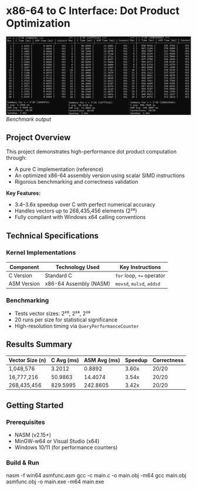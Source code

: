 # x86-64 to C Interface: Dot Product Optimization

![Benchmark Results](/docs/screenshots/benchmark_summary.png) *Benchmark output*

## Project Overview
This project demonstrates high-performance dot product computation through:
- A pure C implementation (reference)
- An optimized x86-64 assembly version using scalar SIMD instructions
- Rigorous benchmarking and correctness validation

**Key Features:**
- 3.4–3.6x speedup over C with perfect numerical accuracy
- Handles vectors up to 268,435,456 elements (2²⁸)
- Fully compliant with Windows x64 calling conventions

## Technical Specifications

### Kernel Implementations
| Component       | Technology Used              | Key Instructions           |
|----------------|------------------------------|---------------------------|
| C Version      | Standard C                   | `for` loop, `+=` operator |
| ASM Version    | x86-64 Assembly (NASM)       | `movsd`, `mulsd`, `addsd` |

### Benchmarking
- Tests vector sizes: 2²⁰, 2²⁴, 2²⁸
- 20 runs per size for statistical significance
- High-resolution timing via `QueryPerformanceCounter`

## Results Summary

| Vector Size (n) | C Avg (ms) | ASM Avg (ms) | Speedup | Correctness |
|-----------------|------------|--------------|---------|-------------|
| 1,048,576      | 3.2012     | 0.8892       | 3.60x   | 20/20       |
| 16,777,216     | 50.9863    | 14.4074      | 3.54x   | 20/20       |
| 268,435,456    | 829.5995   | 242.8605     | 3.42x   | 20/20       |

## Getting Started

### Prerequisites
- NASM (v2.15+)
- MinGW-w64 or Visual Studio (x64)
- Windows 10/11 (for performance counters)

### Build & Run
nasm -f win64 asmfunc.asm
gcc -c main.c -o main.obj -m64
gcc main.obj asmfunc.obj -o main.exe -m64
main.exe
